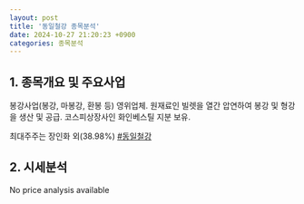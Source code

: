 ```yaml
---
layout: post
title: '동일철강 종목분석'
date: 2024-10-27 21:20:23 +0900
categories: 종목분석
---
```


## 1. 종목개요 및 주요사업

봉강사업(봉강, 마봉강, 환봉 등) 영위업체. 원재료인 빌렛을 열간 압연하여 봉강 및 형강을 생산 및 공급. 코스피상장사인 화인베스틸 지분 보유. 

최대주주는 장인화 외(38.98%)
[#동일철강](#)

## 2. 시세분석

No price analysis available
